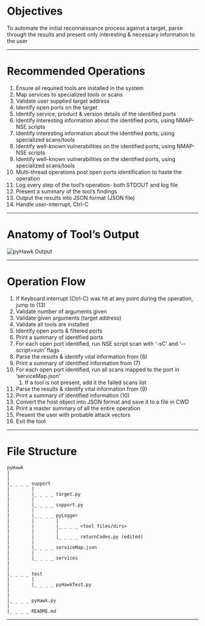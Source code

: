 # Objectives

To automate the initial reconnaissance process against a target, parse through the results and present only interesting & necessary information to the user

---

# Recommended Operations

1. Ensure all required tools are installed in the system
2. Map services to specialized tools or scans
3. Validate user supplied target address
4. Identify open ports on the target
5. Identify service, product & version details of the identified ports
6. Identify interesting information about the identified ports, using NMAP-NSE scripts
7. Identify interesting information about the identified ports, using specialized scans/tools
8. Identify well-known vulnerabilities on the identified ports, using NMAP-NSE scripts
9. Identify well-known vulnerabilities on the identified ports, using specialized scans/tools
10. Multi-thread operations post open ports identification to haste the operation
11. Log every step of the tool’s operation- both STDOUT and log file
12. Present a summary of the tool’s findings
13. Output the results into JSON format (JSON file)
14. Handle user-interrupt, Ctrl-C

---

# Anatomy of Tool’s Output

![pyHawk Output](img/pyHawk.jpg)

---

# Operation Flow

1. If Keyboard interrupt (Ctrl-C) was hit at any point during the operation, jump to  (13)
2. Validate number of arguments given
3. Validate given arguments (target address)
4. Validate all tools are installed
5. Identify open ports & filtered ports
6. Print a summary of identified ports
7. For each open port identified, run NSE script scan with ‘-sC’ and ‘--script=vuln’ flags
8. Parse the results & identify vital information from (6)
9. Print a summary of identified information from (7)
10. For each open port identified, run all scans mapped to the port in ‘serviceMap.json’
    1. If a tool is not present, add it the failed scans list
11. Parse the results & identify vital information from (9)
12. Print a summary of identified information (10)
13. Convert the host object into JSON format and save it to a file in CWD
14. Print a master summary of all the entire operation
15. Present the user with probable attack vectors
16. Exit the tool

---

# File Structure

```
pyHawk
|
|
|_ _ _ _ support
|		 |
|		 |_ _ _ _ target.py
|		 |
|		 |_ _ _ _ support.py
|		 |
|		 |_ _ _ _ pyLogger
|		 |        |
|		 |        |_ _ _ _ <tool files/dirs>
|		 |        |
|		 |        |_ _ _ _ returnCodes.py (edited)
|		 |
|		 |_ _ _ _ serviceMap.json
|		 |
|		 |_ _ _ _ services
|
|
|_ _ _ _ test
|        |
|        |_ _ _ _ pyHawkTest.py
|
|
|_ _ _ _ pyHawk.py
|
|_ _ _ _ README.md
```

---
